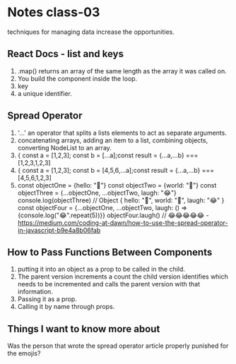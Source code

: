 # Notes class-03

techniques for managing data increase the opportunities.

## React Docs - list and keys

1. .map() returns an array of the same length as the array it was called on.
2. You build the component inside the loop.
3. key
4. a unique identifier.

## Spread Operator

1. '...' an operator that splits a lists elements to act as separate arguments.
2. concatenating arrays, adding an item to a list, combining objects, converting NodeList to an array.
3. { const a = [1,2,3]; const b = [...a];const result = {...a,...b} === [1,2,3,1,2,3]
4. { const a = [1,2,3]; const b = [4,5,6,...a];const result = {...a,...b} === [4,5,6,1,2,3]
5. const objectOne = {hello: "🤪"}
const objectTwo = {world: "🐻"}
const objectThree = {...objectOne, ...objectTwo, laugh: "😂"}
console.log(objectThree) // Object { hello: "🤪", world: "🐻", laugh: "😂" }
const objectFour = {...objectOne, ...objectTwo, laugh: () => {console.log("😂".repeat(5))}}
objectFour.laugh() // 😂😂😂😂😂 - https://medium.com/coding-at-dawn/how-to-use-the-spread-operator-in-javascript-b9e4a8b06fab

## How to Pass Functions Between Components

1. putting it into an object as a prop to be called in the child.
2. The parent version increments a count the child version identifies which needs to be incremented and calls the parent version with that information.
3. Passing it as a prop.
4. Calling it by name through props.

## Things I want to know more about

Was the person that wrote the spread operator article properly punished for the emojis?
